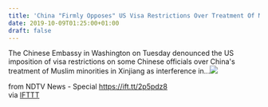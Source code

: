 ```yaml
---
title: 'China "Firmly Opposes" US Visa Restrictions Over Treatment Of Muslims'
date: 2019-10-09T01:25:00+01:00
draft: false
---
```


The Chinese Embassy in Washington on Tuesday denounced the US imposition of visa restrictions on some Chinese officials over China's treatment of Muslim minorities in Xinjiang as interference in...![](http://feeds.feedburner.com/~r/NDTV-LatestNews/~4/Wc4--jx7oKk)  
  
from NDTV News - Special https://ift.tt/2p5pdz8  
via [IFTTT](https://ifttt.com/?ref=da&site=blogger)
